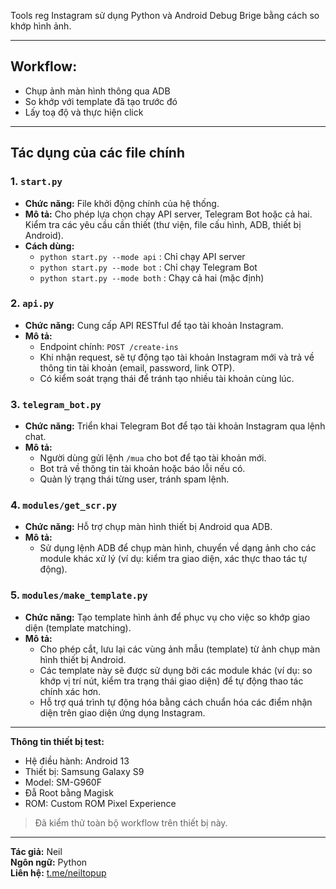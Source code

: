 Tools reg Instagram sử dụng Python và Android Debug Brige bằng cách so khớp hình ảnh.

---

## Workflow:
- Chụp ảnh màn hình thông qua ADB
- So khớp với template đã tạo trước đó
- Lấy toạ độ và thực hiện click

---

## Tác dụng của các file chính

### 1. `start.py`
- **Chức năng:** File khởi động chính của hệ thống.
- **Mô tả:** Cho phép lựa chọn chạy API server, Telegram Bot hoặc cả hai. Kiểm tra các yêu cầu cần thiết (thư viện, file cấu hình, ADB, thiết bị Android).
- **Cách dùng:**  
  - `python start.py --mode api` : Chỉ chạy API server  
  - `python start.py --mode bot` : Chỉ chạy Telegram Bot  
  - `python start.py --mode both` : Chạy cả hai (mặc định)

### 2. `api.py`
- **Chức năng:** Cung cấp API RESTful để tạo tài khoản Instagram.
- **Mô tả:**  
  - Endpoint chính: `POST /create-ins`  
  - Khi nhận request, sẽ tự động tạo tài khoản Instagram mới và trả về thông tin tài khoản (email, password, link OTP).
  - Có kiểm soát trạng thái để tránh tạo nhiều tài khoản cùng lúc.

### 3. `telegram_bot.py`
- **Chức năng:** Triển khai Telegram Bot để tạo tài khoản Instagram qua lệnh chat.
- **Mô tả:**  
  - Người dùng gửi lệnh `/mua` cho bot để tạo tài khoản mới.
  - Bot trả về thông tin tài khoản hoặc báo lỗi nếu có.
  - Quản lý trạng thái từng user, tránh spam lệnh.

### 4. `modules/get_scr.py`
- **Chức năng:** Hỗ trợ chụp màn hình thiết bị Android qua ADB.
- **Mô tả:**  
  - Sử dụng lệnh ADB để chụp màn hình, chuyển về dạng ảnh cho các module khác xử lý (ví dụ: kiểm tra giao diện, xác thực thao tác tự động).

### 5. `modules/make_template.py`
- **Chức năng:** Tạo template hình ảnh để phục vụ cho việc so khớp giao diện (template matching).
- **Mô tả:**  
  - Cho phép cắt, lưu lại các vùng ảnh mẫu (template) từ ảnh chụp màn hình thiết bị Android.
  - Các template này sẽ được sử dụng bởi các module khác (ví dụ: so khớp vị trí nút, kiểm tra trạng thái giao diện) để tự động thao tác chính xác hơn.
  - Hỗ trợ quá trình tự động hóa bằng cách chuẩn hóa các điểm nhận diện trên giao diện ứng dụng Instagram.

---

**Thông tin thiết bị test:**
- Hệ điều hành: Android 13
- Thiết bị: Samsung Galaxy S9
- Model: SM-G960F
- Đẫ Root bằng Magisk
- ROM: Custom ROM Pixel Experience

> Đã kiểm thử toàn bộ workflow trên thiết bị này.

---

**Tác giả:** Neil  
**Ngôn ngữ:** Python  
**Liên hệ:** [t.me/neiltopup](https://t.me/neiltopup)
